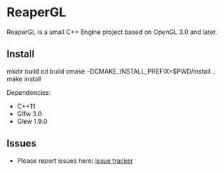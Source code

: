 # ReaperGL

ReaperGL is a small C++ Engine project based on OpenGL 3.0 and later.

## Install

mkdir build
cd build
cmake -DCMAKE_INSTALL_PREFIX=$PWD/install ..
make install

Dependencies:
- C++11
- Glfw 3.0
- Glew 1.9.0

## Issues

* Please report issues here: [Issue tracker](https://github.com/Ryp/ReaperGL/issues/new)
